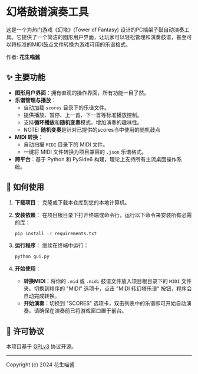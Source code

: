 # 幻塔鼓谱演奏工具

这是一个为热门游戏《幻塔》(Tower of Fantasy) 设计的PC端架子鼓自动演奏工具。它提供了一个简洁的图形用户界面，让玩家可以轻松管理和演奏鼓谱，甚至可以将标准的MIDI鼓点文件转换为游戏可用的乐谱格式。

作者: **花生喵酱**

## ✨ 主要功能

- **图形用户界面**：拥有直观的操作界面，所有功能一目了然。
- **乐谱管理与播放**：
  - 自动加载 `scores` 目录下的乐谱文件。
  - 提供播放、暂停、上一首、下一首等标准播放控制。
  - 支持**循环播放**和**随机变奏**模式，增加演奏的趣味性。
  - NOTE: **随机变奏**是针对已提供的scores当中使用的随机鼓点
- **MIDI 转换**：
  - 自动扫描 `MIDI` 目录下的 MIDI 文件。
  - 一键将 MIDI 文件转换为项目兼容的 `.json` 乐谱格式。
- **跨平台**：基于 Python 和 PySide6 构建，理论上支持所有主流桌面操作系统。

## 🚀 如何使用

1.  **下载项目**：
    克隆或下载本仓库到您的本地计算机。

2.  **安装依赖**：
    在项目根目录下打开终端或命令行，运行以下命令来安装所有必需的库：
    ```bash
    pip install -r requirements.txt
    ```

3.  **运行程序**：
    继续在终端中运行：
    ```bash
    python gui.py
    ```

4.  **开始使用**：
    - **转换MIDI**：将你的 `.mid` 或 `.midi` 鼓谱文件放入项目根目录下的 `MIDI` 文件夹。切换到程序的 "MIDI" 选项卡，点击 "MIDI 转幻塔乐谱" 按钮，程序会自动完成转换。
    - **开始演奏**：切换到 "SCORES" 选项卡，双击列表中的乐谱即可开始自动演奏。请确保在演奏前已将游戏窗口置于前台。

## 📝 许可协议

本项目基于 [GPLv3](LICENSE) 协议开源。

---

Copyright (c) 2024 花生喵酱 